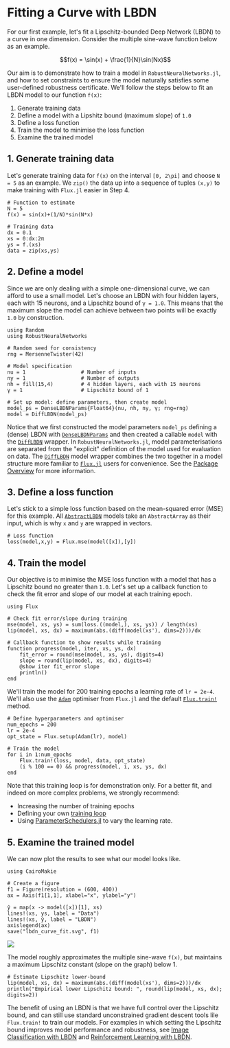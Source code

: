 # Fitting a Curve with LBDN

For our first example, let's fit a Lipschitz-bounded Deep Network (LBDN) to a curve in one dimension. Consider the multiple sine-wave function below as an example.
```math
f(x) = \sin(x) + \frac{1}{N}\sin(Nx)
```
Our aim is to demonstrate how to train a model in `RobustNeuralNetworks.jl`, and how to set constraints to ensure the model naturally satisfies some user-defined robustness certificate. We'll follow the steps below to fit an LBDN model to our function ``f(x)``:
1. Generate training data
2. Define a model with a Lipshitz bound (maximum slope) of `1.0`
3. Define a loss function
4. Train the model to minimise the loss function
5. Examine the trained model

## 1. Generate training data

Let's generate training data for ``f(x)`` on the interval ``[0, 2\pi]`` and choose ``N = 5`` as an example. We `zip()` the data up into a sequence of tuples `(x,y)` to make training with `Flux.jl` easier in Step 4.

```@example curve_fit
# Function to estimate
N = 5
f(x) = sin(x)+(1/N)*sin(N*x)

# Training data
dx = 0.1
xs = 0:dx:2π
ys = f.(xs)
data = zip(xs,ys)
```

## 2. Define a model

Since we are only dealing with a simple one-dimensional curve, we can afford to use a small model. Let's choose an LBDN with four hidden layers, each with 15 neurons, and a Lipschitz bound of `γ = 1.0`. This means that the maximum slope the model can achieve between two points will be exactly `1.0` by construction.

```@example curve_fit
using Random
using RobustNeuralNetworks

# Random seed for consistency
rng = MersenneTwister(42)

# Model specification
nu = 1                  # Number of inputs
ny = 1                  # Number of outputs
nh = fill(15,4)         # 4 hidden layers, each with 15 neurons
γ = 1                   # Lipschitz bound of 1

# Set up model: define parameters, then create model
model_ps = DenseLBDNParams{Float64}(nu, nh, ny, γ; rng=rng)
model = DiffLBDN(model_ps)
```

Notice that we first constructed the model parameters `model_ps` defining a (dense) LBDN with [`DenseLBDNParams`](@ref) and then created a callable `model` with the [`DiffLBDN`](@ref) wrapper. In `RobustNeuralNetworks.jl`, model parameterisations are separated from the "explicit" definition of the model used for evaluation on data. The [`DiffLBDN`](@ref) model wrapper combines the two together in a model structure more familiar to [`Flux.jl`](https://fluxml.ai/) users for convenience. See the [Package Overview](@ref) for more information.

## 3. Define a loss function

Let's stick to a simple loss function based on the mean-squared error (MSE) for this example. All [`AbstractLBDN`](@ref) models take an `AbstractArray` as their input, which is why `x` and `y` are wrapped in vectors.
```@example curve_fit
# Loss function
loss(model,x,y) = Flux.mse(model([x]),[y]) 
```

## 4. Train the model

Our objective is to minimise the MSE loss function with a model that has a Lipschitz bound no greater than `1.0`. Let's set up a callback function to check the fit error and slope of our model at each training epoch.

```@example curve_fit
using Flux

# Check fit error/slope during training
mse(model, xs, ys) = sum(loss.((model,), xs, ys)) / length(xs)
lip(model, xs, dx) = maximum(abs.(diff(model(xs'), dims=2)))/dx

# Callback function to show results while training
function progress(model, iter, xs, ys, dx) 
    fit_error = round(mse(model, xs, ys), digits=4)
    slope = round(lip(model, xs, dx), digits=4)
    @show iter fit_error slope
    println()
end
```

We'll train the model for 200 training epochs a learning rate of `lr = 2e-4`. We'll also use the [`Adam`](https://fluxml.ai/Flux.jl/stable/training/optimisers/#Flux.Optimise.Adam) optimiser from `Flux.jl` and the default [`Flux.train!`](https://fluxml.ai/Flux.jl/stable/training/reference/#Flux.Optimise.train!-NTuple{4,%20Any}) method.

```@example curve_fit
# Define hyperparameters and optimiser
num_epochs = 200
lr = 2e-4
opt_state = Flux.setup(Adam(lr), model)

# Train the model
for i in 1:num_epochs
    Flux.train!(loss, model, data, opt_state)
    (i % 100 == 0) && progress(model, i, xs, ys, dx)
end
```

Note that this training loop is for demonstration only. For a better fit, and indeed on more complex problems, we strongly recommend:
- Increasing the number of training epochs
- Defining your own [training loop](https://fluxml.ai/Flux.jl/stable/training/training/) 
- Using [ParameterSchedulers.jl](https://github.com/FluxML/ParameterSchedulers.jl) to vary the learning rate.

## 5. Examine the trained model

We can now plot the results to see what our model looks like.

```@example curve_fit
using CairoMakie

# Create a figure
f1 = Figure(resolution = (600, 400))
ax = Axis(f1[1,1], xlabel="x", ylabel="y")

ŷ = map(x -> model([x])[1], xs)
lines!(xs, ys, label = "Data")
lines!(xs, ŷ, label = "LBDN")
axislegend(ax)
save("lbdn_curve_fit.svg", f1)
```
![](lbdn_curve_fit.svg)

The model roughly approximates the multiple sine-wave ``f(x)``, but maintains a maximum Lipschitz constant (slope on the graph) below 1. 

```@example curve_fit
# Estimate Lipschitz lower-bound
lip(model, xs, dx) = maximum(abs.(diff(model(xs'), dims=2)))/dx
println("Empirical lower Lipschitz bound: ", round(lip(model, xs, dx); digits=2))
```

The benefit of using an LBDN is that we have full control over the Lipschitz bound, and can still use standard unconstrained gradient descent tools lile `Flux.train!` to train our models. For examples in which setting the Lipschitz bound improves model performance and robustness, see [Image Classification with LBDN](@ref) and [Reinforcement Learning with LBDN](@ref).
